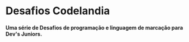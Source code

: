 # Desafios Codelandia

#### Uma série de Desafios de programação e linguagem de marcação para Dev's Juniors.
